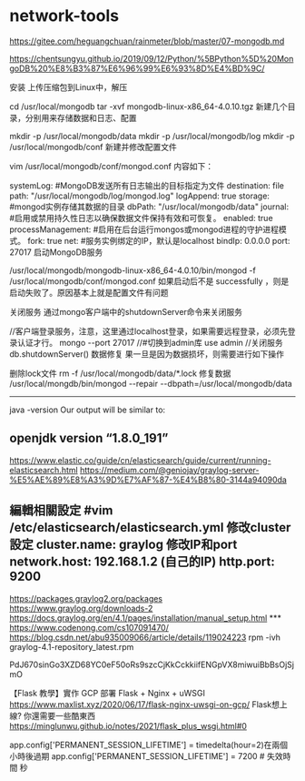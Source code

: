 # network-tools

https://gitee.com/heguangchuan/rainmeter/blob/master/07-mongodb.md

https://chentsungyu.github.io/2019/09/12/Python/%5BPython%5D%20MongoDB%20%E8%B3%87%E6%96%99%E6%93%8D%E4%BD%9C/

安装
上传压缩包到Linux中，解压

cd /usr/local/mongodb
tar -xvf mongodb-linux-x86_64-4.0.10.tgz
新建几个目录，分别用来存储数据和日志、配置

mkdir -p /usr/local/mongodb/data
mkdir -p /usr/local/mongodb/log
mkdir -p /usr/local/mongodb/conf
新建并修改配置文件

vim /usr/local/mongodb/conf/mongod.conf
内容如下：

systemLog:
  #MongoDB发送所有日志输出的目标指定为文件
  destination: file
  path: "/usr/local/mongodb/log/mongod.log"
  logAppend: true
storage:
  #mongod实例存储其数据的目录
  dbPath: "/usr/local/mongodb/data"
  journal:
    #启用或禁用持久性日志以确保数据文件保持有效和可恢复。 
    enabled: true
processManagement: 
   #启用在后台运行mongos或mongod进程的守护进程模式。 
   fork: true
net:
   #服务实例绑定的IP，默认是localhost 
   bindIp: 0.0.0.0
   port: 27017
启动MongoDB服务

/usr/local/mongodb/mongodb-linux-x86_64-4.0.10/bin/mongod -f /usr/local/mongodb/conf/mongod.conf
如果启动后不是 successfully ，则是启动失败了。原因基本上就是配置文件有问题

关闭服务
通过mongo客户端中的shutdownServer命令来关闭服务

//客户端登录服务，注意，这里通过localhost登录，如果需要远程登录，必须先登录认证才行。 
mongo --port 27017 
//#切换到admin库 
use admin 
//关闭服务 
db.shutdownServer()
数据修复
果一旦是因为数据损坏，则需要进行如下操作

删除lock文件
rm -f  /usr/local/mongodb/data/*.lock
修复数据
/usr/local/mongdb/bin/mongod --repair --dbpath=/usr/local/mongodb/data


------------------
java -version
Our output will be similar to:

openjdk version “1.8.0_191”
----------------------------
https://www.elastic.co/guide/cn/elasticsearch/guide/current/running-elasticsearch.html
https://medium.com/@geniojay/graylog-server-%E5%AE%89%E8%A3%9D%E7%AF%87-%E4%B8%80-3144a94090da

編輯相關設定
#vim /etc/elasticsearch/elasticsearch.yml
修改cluster設定
cluster.name: graylog
修改IP和port
network.host: 192.168.1.2 (自己的IP)
http.port: 9200
------------------
https://packages.graylog2.org/packages
https://www.graylog.org/downloads-2
https://docs.graylog.org/en/4.1/pages/installation/manual_setup.html
*** https://www.codenong.com/cs107091470/
https://blog.csdn.net/abu935009066/article/details/119024223
rpm -ivh graylog-4.1-repository_latest.rpm

PdJ670sinGo3XZD68YC0eF50oRs9szcCjKkCckkiifENGpVX8miwuiBbBsOjSjmO

【Flask 教學】實作 GCP 部署 Flask + Nginx + uWSGI
https://www.maxlist.xyz/2020/06/17/flask-nginx-uwsgi-on-gcp/
Flask想上線? 你還需要一些酷東西
https://minglunwu.github.io/notes/2021/flask_plus_wsgi.html#0

app.config['PERMANENT_SESSION_LIFETIME'] = timedelta(hour=2)在兩個小時後過期
app.config['PERMANENT_SESSION_LIFETIME'] = 7200  # 失效時間 秒

